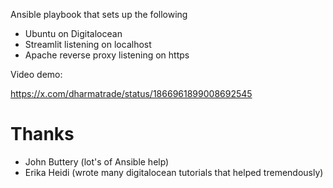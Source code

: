 
Ansible playbook that sets up the following

 - Ubuntu on Digitalocean
 - Streamlit listening on localhost
 - Apache reverse proxy listening on https

Video demo:

https://x.com/dharmatrade/status/1866961899008692545

# Thanks

 - John Buttery (lot's of Ansible help)
 - Erika Heidi (wrote many digitalocean tutorials that helped tremendously)
